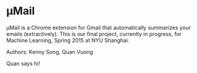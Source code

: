 # μMail

μMail is a Chrome extension for Gmail that automatically summarizes your emails (extractively). This is our final project, currently in progress, for Machine Learning, Spring 2015 at NYU Shanghai.

Authors: Kenny Song, Quan Vuong

Quan says hi!
